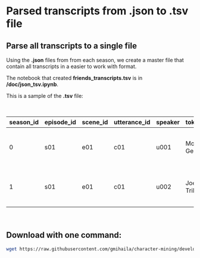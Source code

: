 # Parsed transcripts from **.json** to **.tsv** file

## Parse all transcripts to a single file

Using the **.json** files from from each season, we create a master file that contain all transcripts in a easier to work with format.

The notebook that created **friends_transcripts.tsv** is in **/doc/json_tsv.ipynb**.

This is a sample of the **.tsv** file:

<br>

|season_id|episode_id|scene_id|utterance_id|speaker|tokens|transcript|
|:-|:-|:-|:-|:-|:-|:-|
|0|	s01|	e01|	c01|	u001|	Monica Geller|	[[There, 's, nothing, to, tell, !], [He, 's, j...|	There's nothing to tell! He's just some guy I ...|
|1|	s01|	e01|	c01|	u002|	Joey Tribbiani|	[[C'mon, ,, you, 're, going, out, with, the, g...|	C'mon, you're going out with the guy! There's ...|

<br>

## Download with one command:

```bash 
wget https://raw.githubusercontent.com/gmihaila/character-mining/developer/tsv/friends_transcripts.tsv
```

